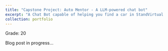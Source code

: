 ```yaml
---
title: "Capstone Project: Auto Mentor - A LLM-powered chat bot"
excerpt: "A Chat Bot capable of helping you find a car in StandVirtual & vehicle price appraisal using UMAP.<br/><img src='/images/birdclef2024.png'>"
collection: portfolio
---
```


Grade: 20

Blog post in progress...

